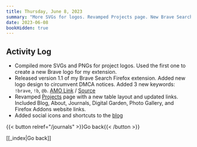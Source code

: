 ```yaml
---
title: Thursday, June 8, 2023
summary: "More SVGs for logos. Revamped Projects page. New Brave Search version."
date: 2023-06-08
bookHidden: true
---
```


## Activity Log

- Compiled more SVGs and PNGs for project logos. Used the first one to create a new Brave logo for my extension.
- Released version 1.1 of my Brave Search Firefox extension. Added new logo design to circumvent DMCA notices. Added 3 new keywords: `!brave`, `!b`, `@b`. [AMO Link](https://addons.mozilla.org/en-US/firefox/addon/brave-search-and-keyword/) / [Source](https://github.com/datastring/firefox-brave-search)
- Revamped [Projects](/docs/projects/) page with a new table layout and updated links. Included Blog, About, Journals, Digital Garden, Photo Gallery, and Firefox Addons website links.
- Added social icons and shortcuts to the [blog](https://miguelpimentel.do/blog/)

{{< button relref="/journals" >}}Go back{{< /button >}}

[[_index|Go back]]